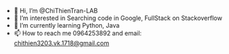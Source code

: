 - 👋 Hi, I’m @ChiThienTran-LAB
- 👀 I’m interested in Searching code in Google, FullStack on Stackoverflow
- 🌱 I’m currently learning Python, Java
- 📫 How to reach me 0964253892 and email: chithien3203.vk.1718@gmail.com

<!---
ChiThienTran-LAB/ChiThienTran-LAB is a ✨ special ✨ repository because its `README.md` (this file) appears on your GitHub profile.
You can click the Preview link to take a look at your changes.
--->
